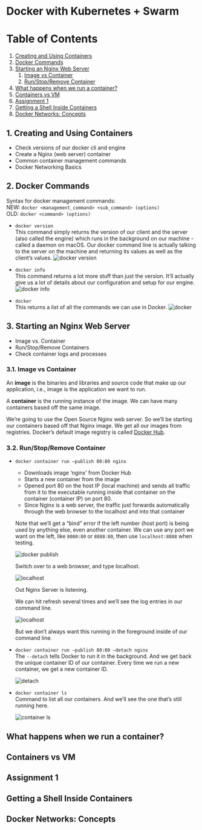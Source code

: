 # Docker with Kubernetes + Swarm

# Table of Contents
1. [Creating and Using Containers](#Containers)
2. [Docker Commands](#Commands)
3. [Starting an Nginx Web Server](#Nginx)
    1. [Image vs Container](#ImagevsContainer)
    2. [Run/Stop/Remove Container](#RunStopContainer)
4. [What happens when we run a container?](#RunContainer)
5. [Containers vs VM](#ContainersVsVM)
6. [Assignment 1](#Assignment1)
7. [Getting a Shell Inside Containers](#ShellinContainer)
8. [Docker Networks: Concepts](#NetworkConcepts)


## 1. Creating and Using Containers <a name="Containers"></a>
- Check versions of our docker cli and engine
- Create a Nginx (web server) container
- Common container management commands
- Docker Networking Basics


## 2. Docker Commands <a name="Commands"></a>

Syntax for docker management commands: <br>
NEW: `docker <management_command> <sub_command> (options)` <br>
OLD: `docker <command> (options)`


* `docker version` <br>
This command simply returns the version of our client and the server (also called the engine) which runs in the background on our machine - called a daemon on macOS. Our docker command line is actually talking to the server on the machine and returning its values as well as the client’s values.
![docker version](./Images/dockerVersion.png)


* `docker info` <br>
This command returns a lot more stuff than just the version. It’ll actually give us a lot of details about our configuration and setup for our engine.
![docker info](./Images/dockerInfo.png)

* `docker` <br>
This returns a list of all the commands we can use in Docker.
![docker](./Images/docker.png)

## 3. Starting an Nginx Web Server <a name="Nginx"></a>
- Image vs. Container
- Run/Stop/Remove Containers
- Check container logs and processes

### 3.1. Image vs Container <a name="ImagevsContainer"></a>
An **image** is the binaries and libraries and source code that make up our application, i.e., image is the application we want to run.

A **container** is the running instance of the image. We can have many containers based off the same image.

We’re going to use the Open Source Nginx web server. So we’ll be starting our containers based off that Nginx image. We get all our images from registries. 
Docker’s default image registry is called [Docker Hub](https://hub.docker.com).

### 3.2. Run/Stop/Remove Container <a name="RunStopContainer"></a>

* `docker container run —publish 80:80 nginx` <br>
    - Downloads image ‘nginx’ from Docker Hub
    - Starts a new container from the image
    - Opened port 80 on the host IP (local machine) and sends all traffic from it to the executable running inside that container on the container (container IP) on port 80.
    - Since Nginx is a web server, the traffic just forwards automatically through the web browser to the localhost and into that container
    
    Note that we’ll get a “bind” error if the left number (host port) is being used by anything else, even another container. We can use any port we want on the left, like `8080:80` or `8888:80`, then use `localhost:8888` when testing.

    ![docker publish](./Images/dockerPublish.png)

    Switch over to a web browser, and type localhost.

    ![localhost](./Images/localhost.png)

    Out Nginx Server is listening.

    We can hit refresh several times and we’ll see the log entries in our command line.

    ![localhost](./Images/detachCommandLine.png)

    But we don’t always want this running in the foreground inside of our command line. 

* `docker container run —publish 80:80 —detach nginx` <br>
    The `--detach` tells Docker to run it in the background. And we get back the unique container ID of our container. Every time we run a new container, we get a new container ID.   

    ![detach](./Images/detach.png)

* `docker container ls` <br>
    Command to list all our containers. And we’ll see the one that’s still running here.

    ![container ls](./Images/dockercontainerLS.png)






## What happens when we run a container? <a name="RunContainer"></a>

## Containers vs VM <a name="ContainersVsVM"></a>

## Assignment 1 <a name="Assignment1"></a>

## Getting a Shell Inside Containers <a name="ShellinContainer"></a>

## Docker Networks: Concepts<a name="NetworkConcepts"></a>




